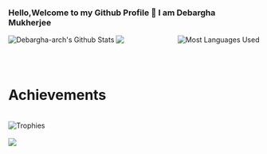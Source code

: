 ### Hello,Welcome to my Github Profile 👋 I am Debargha Mukherjee

<img align="left" alt="Debargha-arch's Github Stats" src="https://github-readme-stats.vercel.app/api?username=Debargha-arch&show_icons=true&theme=tokyonight" />

<img align="right" alt="Most Languages Used" src="https://github-readme-stats.vercel.app/api/top-langs/?username=Debargha-arch&theme=yeblu" />
<img src="https://github-readme-streak-stats.herokuapp.com/?user=Debargha-arch&theme=nightowl&currStreakNum=2FD3EB&fire=pink&sideLabels=F00" />

<br><br>
# Achievements
<br />
<img align="bottom" alt="Trophies" src="https://github-profile-trophy.vercel.app/?username=Debargha-arch" />
<br><br>
<img src="https://komarev.com/ghpvc/?username=Debargha-arch&label=PROFILE+VISITS" />


